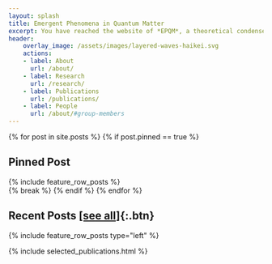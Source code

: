 ```yaml
---
layout: splash
title: Emergent Phenomena in Quantum Matter
excerpt: You have reached the website of *EPQM*, a theoretical condensed matter research group at IISER Kolkata, led by *Siddhartha Lal*.
header:
    overlay_image: /assets/images/layered-waves-haikei.svg
    actions:
    - label: About
      url: /about/
    - label: Research
      url: /research/
    - label: Publications
      url: /publications/
    - label: People
      url: /about/#group-members
---
```


{% for post in site.posts %}
{% if post.pinned == true %}
## <i class="fas fa-thumbtack fontawesome__icon"></i> Pinned Post
<div class="feature__wrapper">
{% include feature_row_posts %}
</div>
{% break %}
{% endif %}
{% endfor %}

## Recent Posts [[see all]](/posts/){:.btn}

{% include feature_row_posts type="left" %}

{% include selected_publications.html %}
